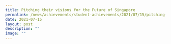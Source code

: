 ```yaml
---
title: Pitching their visions for the Future of Singapore
permalink: /news/achievements/student-achievements/2021/07/15/pitching-their-visions-for-the-future-singapore/
date: 2021-07-15
layout: post
description: ""
image: ""
---
```

